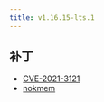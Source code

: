 ```yaml
---
title: v1.16.15-lts.1
---
```


## 补丁

- [CVE-2021-3121](/zh/docs/patches/cve-2021-3121/)
- [nokmem](/zh/docs/patches/nokmem/)
